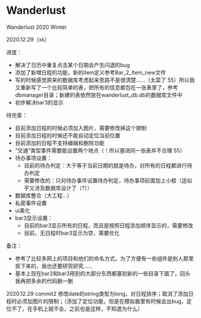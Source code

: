 # Wanderlust
Wanderlust 2020 Winter

2020.12.29（xk）

进度：

- 解决了日历中重复点击某个日期会产生闪退的bug
- 添加了新增日程的功能，新的item定义参考Bar_2_Item_new文件
- 写的时候感觉原来的数据库考虑起来思路不是很清楚……（太菜了 55）所以我又重新写了一个比较简单的表，把所有的信息都包在一张表里了，参考dbmanager目录；新建的表依然放在wanderlust_db.db的数据库文件中
- 初步解决bar3的显示



待完善：

- 目前添加日程的时候必须加入图片，需要修改掉这个限制
- 目前添加日程的时候还不能自动定位当前位置
- 目前添加的日程不支持编辑和删除功能
- “交通”类型事件需要能设置两个地点（！所以塞进同一张表并不合理 55）
- 待办事项设置：
  - 目前的待办判定：大于等于当前日期的就是待办，对所有的日程都进行待办判定
  - 需要修改的：只对待办事件设置待办判定，待办事项前面加上小框（这似乎又涉及数据库设计了（?））
- 数据库整合（大工程…）
- 私密事件设置
- ui美化
- bar3显示设置：
  - 目前的bar3显示所有的日程，而且是按照日程添加顺序显示的，需要修改
  - 目前，无日程时bar3显示为空，需要优化

备注：

- 参考了比较多网上的项目和他们的命名方式，为了方便有一些组件是别人那里抠下来的，我也还要研究研究……
- 基本上现在bar2和bar3用到的大部分东西都塞到新的一些目录下面了，回头我再把多余的代码删一删

2020.12.29 commit2
修改date的string类型为long，对日程排序；取消了添加日程时必须加图片的限制；（添加了定位功能，但是在模拟器里有时候会出bug，定位不了，在手机上就不会，之前也是这样，不知道为什么）
